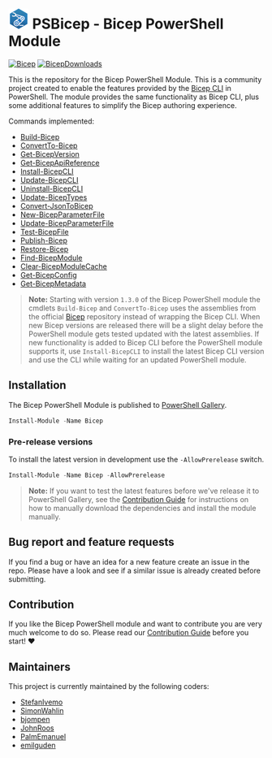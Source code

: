 # ![BicepIcon] PSBicep - Bicep PowerShell Module

[![Bicep]][BicepGallery] [![BicepDownloads]][BicepGallery]

This is the repository for the Bicep PowerShell Module. This is a community project created to enable the features provided by the [Bicep CLI](https://github.com/Azure/bicep) in PowerShell. The module provides the same functionality as Bicep CLI, plus some additional features to simplify the Bicep authoring experience.

Commands implemented:

- [Build-Bicep](./Docs/Help/Build-Bicep.md)
- [ConvertTo-Bicep](./Docs/Help/ConvertTo-Bicep.md)
- [Get-BicepVersion](./Docs/Help/Get-BicepVersion.md)
- [Get-BicepApiReference](./Docs/Help/Get-BicepApiReference.md)
- [Install-BicepCLI](./Docs/Help/Install-BicepCLI.md)
- [Update-BicepCLI](./Docs/Help/Update-BicepCLI.md)
- [Uninstall-BicepCLI](./Docs/Help/Uninstall-BicepCLI.md)
- [Update-BicepTypes](./Docs/Help/Update-BicepTypes.md)
- [Convert-JsonToBicep](./Docs/Help/Convert-JsonToBicep.md)
- [New-BicepParameterFile](./Docs/Help/New-BicepParameterFile.md)
- [Update-BicepParameterFile](./Docs/Help/Update-BicepParameterFile.md)
- [Test-BicepFile](./Docs/Help/Test-BicepFile.md)
- [Publish-Bicep](./Docs/Help/Publish-Bicep.md)
- [Restore-Bicep](./Docs/Help/Restore-Bicep.md)
- [Find-BicepModule](./Docs/Help/Find-BicepModule.md)
- [Clear-BicepModuleCache](./Docs/Help/Clear-BicepModuleCache.md)
- [Get-BicepConfig](./Docs/Help/Get-BicepConfig.md)
- [Get-BicepMetadata](./Docs/Help/Get-BicepMetadata.md)

>**Note:** Starting with version `1.3.0` of the Bicep PowerShell module the cmdlets `Build-Bicep` and `ConvertTo-Bicep` uses the assemblies from the official [Bicep](https://github.com/Azure/bicep) repository instead of wrapping the Bicep CLI. When new Bicep versions are released there will be a slight delay before the PowerShell module gets tested updated with the latest assemblies. If new functionality is added to Bicep CLI before the PowerShell module supports it, use `Install-BicepCLI` to install the latest Bicep CLI version and use the CLI while waiting for an updated PowerShell module.

## Installation

The Bicep PowerShell Module is published to [PowerShell Gallery](https://www.powershellgallery.com/packages/Bicep/).

```powershell
Install-Module -Name Bicep
```

### Pre-release versions

To install the latest version in development use the `-AllowPrerelease` switch.

```powershell
Install-Module -Name Bicep -AllowPrerelease
```

>**Note:** If you want to test the latest features before we've release it to PowerShell Gallery, see the [Contribution Guide](CONTRIBUTING.md) for instructions on how to manually download the dependencies and install the module manually.

## Bug report and feature requests

If you find a bug or have an idea for a new feature create an issue in the repo. Please have a look and see if a similar issue is already created before submitting.

## Contribution

If you like the Bicep PowerShell module and want to contribute you are very much welcome to do so. Please read our [Contribution Guide](CONTRIBUTING.md) before you start! ❤

## Maintainers

This project is currently maintained by the following coders:

- [StefanIvemo](https://github.com/StefanIvemo)
- [SimonWahlin](https://github.com/SimonWahlin)
- [bjompen](https://github.com/bjompen)
- [JohnRoos](https://github.com/JohnRoos)
- [PalmEmanuel](https://github.com/PalmEmanuel)
- [emilguden](https://github.com/emilguden)

<!-- References -->
[BicepIcon]: logo/BicePS_40px.png
[Bicep]: https://img.shields.io/badge/Bicep-v2.3.3-blue
[BicepDownloads]: https://img.shields.io/powershellgallery/dt/Bicep
[BicepGallery]: https://www.powershellgallery.com/packages/Bicep/
